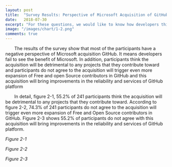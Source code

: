 ```yaml
---
layout: post
title:  "Survey Results: Perspective of Microsoft Acquisition of GitHub"
date:   2018-07-30
excerpt: "For these questions, we would like to know how developers think about the Microsoft acquisition of GitHub. Thus, we asked them about their knowledge about GitHub."
image: "/images/chart/1-2.png"
comments: true
---
```


<script src="https://ajax.googleapis.com/ajax/libs/jquery/3.3.1/jquery.min.js"></script>
<script src="https://code.highcharts.com/highcharts.js"></script>
<script src="https://code.highcharts.com/modules/exporting.js"></script>
<script src="https://code.highcharts.com/modules/export-data.js"></script>
<link rel="stylesheet" href="{{ "/assets/css/table.css" | absolute_url }}">
<link rel="stylesheet" href="{{ "/assets/css/chart.css" | absolute_url }}">
<link rel="stylesheet" href="{{ "/assets/css/grid.css" | absolute_url }}">
<script src="{{ "/assets/js/chart/02.js" | absolute_url }}"></script>

<div id="content">   
  <p>&emsp;&emsp;The results of the survey show that most of the participants have a negative perspective of Microsoft acquisition GitHub. It means developers fail to see the benefit of Microsoft. In addition, participants think the acquisition will be detrimental to any projects that they contribute toward and participants do not agree to the acquisition will trigger even more expansion of Free and open Source contributors in GitHub and this acquisition will bring improvements in the reliability and services of GitHub platform</p>
  <p>&emsp;&emsp;In detail, figure 2-1, 55.2% of 241 participants think the acquisition will be detrimental to any projects that they contribute toward. According to figure 2-2, 74.3% of 241 participants do not agree to the acquisition will trigger even more expansion of Free and Open Source contributors in GitHub. Figure 2-3  shows 55.2% of participants do not agree with this acquisition will bring improvements in the reliability and services of GitHub platform.</p>
  <div class="spacer"></div>
  <div class="grid-container">
    <div class="row">
      <div class="col-6">
        <div class="chart" id="2-1"></div>
        <p id="chart-des"><i>Figure 2-1</i></p>
      </div>
      <div class="col-6">
        <div class="chart" id="2-2"></div>
        <p id="chart-des"><i>Figure 2-2</i></p>
      </div>
    </div>
    <div class="row">
      <div class="col-3" style="min-width:300px;"></div> 
      <div class="col-6">
        <div class="chart" id="2-3"></div>
        <p id="chart-des"><i>Figure 2-3</i></p>
      </div>
      <div class="col-3" style="min-width:300px;"></div>
    </div>
  </div>
</div>
<script src="{{ "/assets/js/chart/02.js" | absolute_url }}"></script>
